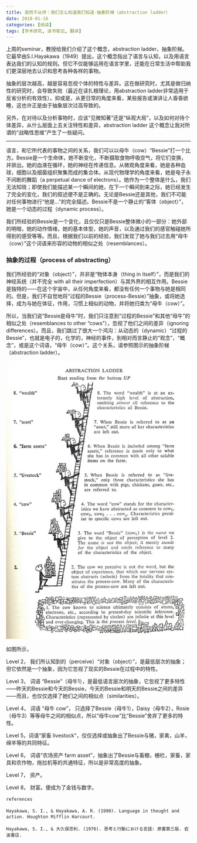 ```yaml
---
title: 惑而不从师｜我们怎么知道我们知道-抽象阶梯（abstraction ladder）
date: 2018-01-16
categories: [阅读]
tags: [学术研究, 读书笔记, 翻译]
---
```


 上周的seminar，教授给我们介绍了这个概念，abstraction ladder，抽象阶梯。它最早由S.I.Hayakawa（1949）提出，这个概念指出了语言与认知，以及用语言表达我们的认知的规则。但它不仅能够运用在语言学里，还能在日常生活中帮助我们更深层地去认识和思考各种各样的事物。

抽象的层次越高，越是容易忽视个体的特性与差异。这在做研究时，尤其是做归纳性的研究时，会导致失败（最近在读扎根理论，用abstraction ladder非常适用于反省分析的有效性）。抑或是，从更日常的角度来看，某些报告或演讲让人昏昏欲睡，这也许正是由于抽象层次过高导致的。

另外，在对待以及分析事物时，应该“见微知著”还是“纵观大局”，以及如何对待个体差异，从什么层面上去关注特性和差异，abstraction ladder 这个概念让我对所谓的“战略性思维”产生了一些疑问。

---

   语言，和它所代表的事物之间的关系，我们可以以母牛（cow）“Bessie”打一个比方。Bessie是一个生命体，她不断变化，不断摄取食物呼吸空气，将它们变换，并排出。她的血液在循环，她的神经在传递信息。从微观角度来看，她是各种血球，细胞以及细菌组织聚集而成的集合体。从现代物理学的角度来看，她是电子永不间断的舞蹈（a perpetual dance of electrons）。她作为一个整体是什么，我们无法知晓；即使我们能描述某一个瞬间的她，在下一个瞬间到来之际，她已经发生了完全的变化，我们的叙述便不是正确的。无论是Bessie还是其他，我们不可能对任何事物进行“他是...”的完全描述。Bessie不是一个静止的“客体（object）”，她是一个动态的过程（dynamic process）。

我们所经验的Bessie是一个变化，且仅仅只是Bessie整体微小的一部分：她外部的明暗，她的动作情绪，她的基本体型，她的声音，以及通过我们的感官触碰她所得到的感受等等。而且，根据我们以前的经验，我们发现了她与我们过去用“母牛（cow）”这个词语来形容的动物的相似之处（resemblances）。


### 抽象的过程（process of abstracting）


我们所经验的“对象（object）”，并非是“物体本身（thing in itself）”，而是我们的神经系统（并不完全 with all their imperfection）与其外界的相互作用。Bessie是独特的——在这个宇宙中，从任何角度来看，都没有任何一个事物与她是相同的。但是，我们不自觉地将“过程的Bessie（process-Bessie）”抽象，或将她选择，成为与她在体征，作用，习惯上相似的动物，并将她归类为“母牛（cow）”。

所以，当我们说“Bessie是母牛”时，我们只注意到“过程的Bessie”和其他“母牛”的相似之处（resemblances to other “cows”），忽视了他们之间的差异（ignoring differences）。而且，我们跳过了很大一个鸿沟：从动态的（dynamic）“过程的Bessie”，也就是电子的，化学的，神经的事件，到相对而言静止的“观念”，“概念”，或是这个词语，“母牛（cow）”。这个关系，请参照图示的抽象阶梯（abstraction ladder）。

![ladder2](/assets/img/postimg/ladder/ladder.jpeg)

如图所示，

Level 2， 我们所认知到的（perceive）“对象（object）”，是最低层次的抽象；但它依然是一个抽象，因为它忽视了现实的Bessie在过程中的特性。

Level 3， 词语 “Bessie”（母牛1），是最低语言层次的抽象，它忽视了更多特性——昨天的Bessie和今天的Bessie，今天的Bessie和明天的Bessie之间的差异——而且，也仅仅选择了她们之间的相似点（similarities）。

Level 4， 词语 “母牛 cow”， 只选择了Bessie（母牛1），Daisy（母牛2），Rosie（母牛3）等等母牛之间的相似点，所以“母牛cow”比“Bessie”舍弃了更多的特性。

Level 5，词语“家畜 livestock”，仅仅选择或抽象出了Bessie与猪，家禽，山羊，绵羊等的共同特征。

Level 6， 词语“农场资产 farm asset”，抽象出了Bessie与畜棚，栅栏，家畜，家具和农作物，拖拉机等的共通特征，所以是非常高度的抽象。

Level 7， 资产。

Level 8， 财富。便成为了金钱与数字。




```
references

Hayakawa, S. I., & Hayakawa, A. R. (1990). Language in thought and action. Houghton Mifflin Harcourt.

Hayakawa, S. I., & 大久保忠利. (1976). 思考と行動における言語: 原書第三版. 岩波書店.
```